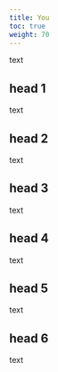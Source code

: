 ```yaml
---
title: You
toc: true
weight: 70
---
```

text

## head 1

text

## head 2

text

## head 3

text

## head 4

text

## head 5

text

## head 6

text

